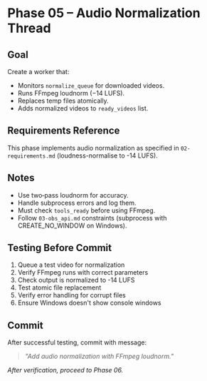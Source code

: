 # Phase 05 – Audio Normalization Thread

## Goal
Create a worker that:

- Monitors `normalize_queue` for downloaded videos.
- Runs FFmpeg loudnorm (−14 LUFS).
- Replaces temp files atomically.
- Adds normalized videos to `ready_videos` list.

## Requirements Reference
This phase implements audio normalization as specified in `02-requirements.md` (loudness-normalise to -14 LUFS).

## Notes
- Use two‑pass loudnorm for accuracy.
- Handle subprocess errors and log them.
- Must check `tools_ready` before using FFmpeg.
- Follow `03-obs_api.md` constraints (subprocess with CREATE_NO_WINDOW on Windows).

## Testing Before Commit
1. Queue a test video for normalization
2. Verify FFmpeg runs with correct parameters
3. Check output is normalized to -14 LUFS
4. Test atomic file replacement
5. Verify error handling for corrupt files
6. Ensure Windows doesn't show console windows

## Commit
After successful testing, commit with message:  
> *"Add audio normalization with FFmpeg loudnorm."*

*After verification, proceed to Phase 06.*
